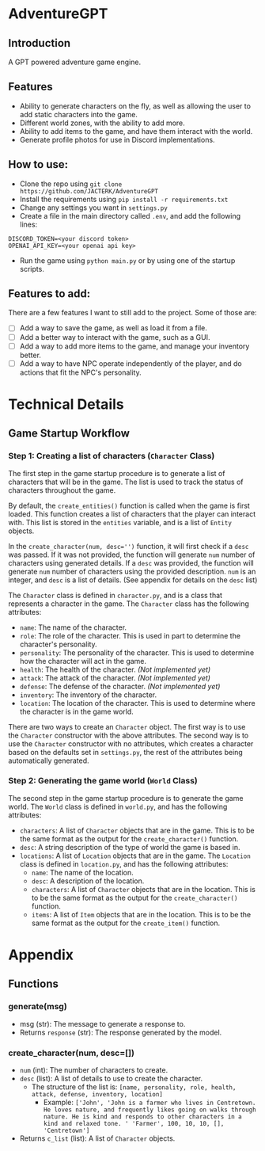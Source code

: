 # AdventureGPT

## Introduction
A GPT powered adventure game engine. 

## Features
- Ability to generate characters on the fly, as well as allowing the user to add static characters into the game.
- Different world zones, with the ability to add more.
- Ability to add items to the game, and have them interact with the world.
- Generate profile photos for use in Discord implementations.

## How to use:
- Clone the repo using `git clone https://github.com/JACTERK/AdventureGPT`
- Install the requirements using `pip install -r requirements.txt`
- Change any settings you want in `settings.py`
- Create a file in the main directory called `.env`, and add the following lines:
```
DISCORD_TOKEN=<your discord token>
OPENAI_API_KEY=<your openai api key>
```
- Run the game using `python main.py` or by using one of the startup scripts.

## Features to add:
There are a few features I want to still add to the project. Some of those are:

- [ ] Add a way to save the game, as well as load it from a file.
- [ ] Add a better way to interact with the game, such as a GUI.
- [ ] Add a way to add more items to the game, and manage your inventory better.
- [ ] Add a way to have NPC operate independently of the player, and do actions that fit the NPC's personality.

# Technical Details

## Game Startup Workflow

### Step 1: Creating a list of characters (`Character` Class)
The first step in the game startup procedure is to generate a list of characters that will be in the game. The list
is used to track the status of characters throughout the game.

By default, the `create_entities()` function is called when the game is first loaded. 
This function creates a list of characters that the player can interact with. 
This list is stored in the `entities` variable, and is a list of `Entity` objects.

In the `create_character(num, desc='')` function, it will first check if a `desc` was passed. If it was not provided, 
the function will generate `num` number of characters using generated details. If a `desc` was provided, the function
will generate `num` number of characters using the provided description. `num` is an integer, and `desc` is a list of details. (See appendix for details on the `desc` list)


The `Character` class is defined in `character.py`, and is a class that represents a character in the game. 
The `Character` class has the following attributes:

- `name`: The name of the character.
- `role`: The role of the character. This is used in part to determine the character's personality.
- `personality`: The personality of the character. This is used to determine how the character will act in the game.
- `health`: The health of the character. _(Not implemented yet)_
- `attack`: The attack of the character. _(Not implemented yet)_
- `defense`: The defense of the character. _(Not implemented yet)_
- `inventory`: The inventory of the character.
- `location`: The location of the character. This is used to determine where the character is in the game world.

There are two ways to create an `Character` object. The first way is to use the `Character` constructor with the 
above attributes. The second way is to use the `Character` constructor with no attributes, which creates a character 
based on the defaults set in `settings.py`, the rest of the attributes being automatically generated.  

### Step 2: Generating the game world (`World` Class)
The second step in the game startup procedure is to generate the game world. The `World` class is defined in `world.py`,
and has the following attributes:

- `characters`: A list of `Character` objects that are in the game. This is to be the same format as the output for 
the `create_character()` function.
- `desc`: A string description of the type of world the game is based in. 
- `locations`: A list of `Location` objects that are in the game. The `Location` class is defined in `location.py`, and 
has the following attributes:
  - `name`: The name of the location.
  - `desc`: A description of the location.
  - `characters`: A list of `Character` objects that are in the location. This is to be the same format as the output for 
  the `create_character()` function.
  - `items`: A list of `Item` objects that are in the location. This is to be the same format as the output for 
  the `create_item()` function.















# Appendix

## Functions

### generate(msg)
- msg (str): The message to generate a response to.
- Returns `response` (str): The response generated by the model.

### create_character(num, desc=[])
- `num` (int): The number of characters to create.
- `desc` (list): A list of details to use to create the character.
  - The structure of the list is: `[name, personality, role, health, attack, defense, inventory, location]`
      - Example: ```['John', 'John is a farmer who lives in Centretown. He loves nature, and frequently likes going on walks through nature. He is kind and responds to other characters in a kind and relaxed tone. ' 'Farmer', 100, 10, 10, [], 'Centretown']```
- Returns `c_list` (list): A list of `Character` objects.
